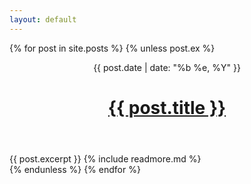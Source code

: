 ```yaml
---
layout: default
---
```


{% for post in site.posts %} 
{% unless post.ex %}
<header>
	<time class="datetime">{{ post.date | date: "%b %e, %Y" }}</time>
    <h1><a href="{{ post.url }}">{{ post.title }}</a></h1>
</header>

<article>
{{ post.excerpt }}
{% include readmore.md %}
</article> 
{% endunless %}
{% endfor %}